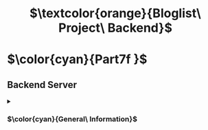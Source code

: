 <h1 align="center"> $\textcolor{orange}{Bloglist\ Project\ Backend}$
</h1>

# $\color{cyan}{Part7f }$

## Backend Server

<details>
<summary>

### $\color{cyan}{General\ Information}$

 </summary>

- Field to capture comments added in `schema model ` and updating comments in array to database(MangoDb).

- Backend Server for `blog_list` frontend.

- To activate :

```
npm run dev

```

view

```
localhost:3003/api/blogs
```

```
localhost:3003/api/users
```

- Original version of this backend is `part4/blog_list `.

- All the other operation of this backend server is same as original version of `part4/bloglist`

</details>
